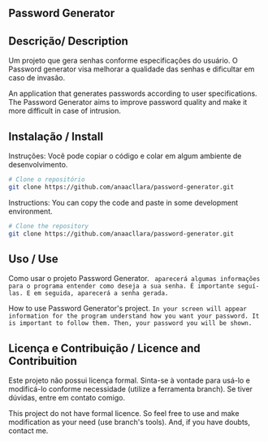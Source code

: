 ## Password Generator 

## Descrição/ Description
Um projeto que gera senhas conforme especificações do usuário. O Password generator visa melhorar a qualidade das senhas e dificultar em caso de invasão.

An application that generates passwords according to user specifications. The Password Generator aims to improve password quality and make it more difficult in case of intrusion. 

## Instalação / Install
Instruções: Você pode copiar o código e colar em algum ambiente de desenvolvimento.
```bash
# Clone o repositório
git clone https://github.com/anaacllara/password-generator.git
```
Instructions: You can copy the code and paste in some development environment. 
```bash
# Clone the repository
git clone https://github.com/anaacllara/password-generator.git
```
## Uso / Use 
Como usar o projeto Password Generator.
``` aparecerá algumas informações para o programa entender como deseja a sua senha. É importante seguí-las. E em seguida, aparecerá a senha gerada.```

How to use Password Generator's project.
``` In your screen will appear information for the program understand how you want your password. It is important to follow them. Then, your password you will be shown. ```
## Licença e Contribuição / Licence and Contribuition
Este projeto não possui licença formal. Sinta-se à vontade para usá-lo e modificá-lo conforme necessidade (utilize a ferramenta branch). Se tiver dúvidas, entre em contato comigo.

This project do not have formal licence. So feel free to use and make modification as your need (use branch's tools). And, if you have doubts, contact me.
